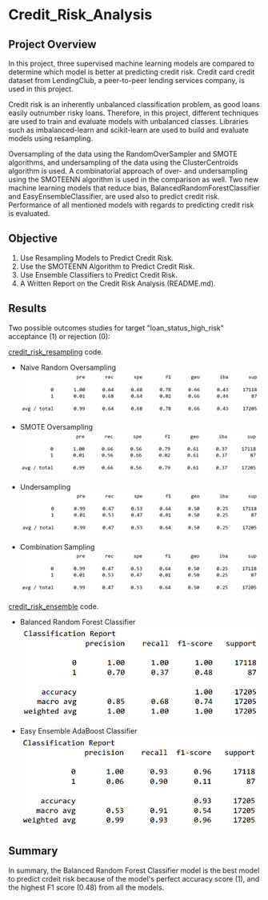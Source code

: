 # Credit_Risk_Analysis

## Project Overview
In this project, three supervised machine learning models are compared to determine which model is better at predicting credit risk. Credit card credit dataset from LendingClub, a peer-to-peer lending services company, is used in this project. 

Credit risk is an inherently unbalanced classification problem, as good loans easily outnumber risky loans. Therefore, in this project, different techniques are used to train and evaluate models with unbalanced classes. Libraries such as imbalanced-learn and scikit-learn are used to build and evaluate models using resampling. 

Oversampling of the data using the RandomOverSampler and SMOTE algorithms, and undersampling of the data using the ClusterCentroids algorithm is used. A combinatorial approach of over- and undersampling using the SMOTEENN algorithm is used in the comparison as well. Two new machine learning models that reduce bias, BalancedRandomForestClassifier and EasyEnsembleClassifier, are used also to predict credit risk. Performance of all mentioned models with regards to predicting credit risk is evaluated. 

## Objective

1. Use Resampling Models to Predict Credit Risk.
2. Use the SMOTEENN Algorithm to Predict Credit Risk.
3. Use Ensemble Classifiers to Predict Credit Risk.
4. A Written Report on the Credit Risk Analysis (README.md).

## Results
Two possible outcomes studies for target "loan_status_high_risk" acceptance (1) or rejection (0):

[credit_risk_resampling](https://github.com/MSF2141/Credit_Risk_Analysis/blob/e3dac1e8ea263f2918c6b63b685fed13fe9cc7f9/credit_risk_resampling.ipynb) code.
- Naive Random Oversampling
![Naive%20Random%20Oversampling](https://github.com/MSF2141/Credit_Risk_Analysis/blob/7d7c69787617c3d44effb85f8161b18b11a94422/Naive%20Random%20Oversampling.png)

- SMOTE Oversampling
![SMOTE%20Oversampling](https://github.com/MSF2141/Credit_Risk_Analysis/blob/3f1b7078ffc8ec7be978daa47b67d49858cf29de/SMOTE%20Oversampling.png)

- Undersampling
![Undersampling](https://github.com/MSF2141/Credit_Risk_Analysis/blob/22eca598bb69a3b90981b464be6d44eeb1033fe3/Undersampling.png)

- Combination Sampling
![Combination%20Sampling](https://github.com/MSF2141/Credit_Risk_Analysis/blob/170429c251b950adecf3cecb8ce9542b18a48115/Combination%20Sampling.png)

[credit_risk_ensemble](https://github.com/MSF2141/Credit_Risk_Analysis/blob/7655b560c59b14e564967f4d5894a8f54e769352/credit_risk_ensemble.ipynb) code.
- Balanced Random Forest Classifier
![Balanced%20Random%20Forest%20Classifier](https://github.com/MSF2141/Credit_Risk_Analysis/blob/81fad012eedc5876ff4b430e7dc04c8cc01a2143/Balanced%20Random%20Forest%20Classifier.png)

- Easy Ensemble AdaBoost Classifier 
![Easy%20Ensemble%20AdaBoost%20Classifier](https://github.com/MSF2141/Credit_Risk_Analysis/blob/4c588a71d47cdd60d5b24cf4dc166285ccf4d9a7/Easy%20Ensemble%20AdaBoost%20Classifier.png)


## Summary
In summary, the Balanced Random Forest Classifier model is the best model to predict crdeit risk because of the model's perfect accuracy score (1), and the highest F1 score (0.48) from all the models.


